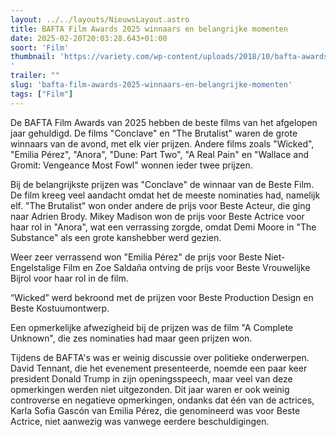 ```yaml
---
layout: ../../layouts/NieuwsLayout.astro
title: BAFTA Film Awards 2025 winnaars en belangrijke momenten
date: 2025-02-20T20:03:28.643+01:00
soort: 'Film'
thumbnail: 'https://variety.com/wp-content/uploads/2018/10/bafta-awards-placeholder.jpg
'
trailer: ""
slug: 'bafta-film-awards-2025-winnaars-en-belangrijke-momenten'
tags: ["Film"]
---
```


De BAFTA Film Awards van 2025 hebben de beste films van het afgelopen jaar
gehuldigd. De films "Conclave" en "The Brutalist" waren de grote winnaars van de
avond, met elk vier prijzen. Andere films zoals "Wicked", "Emilia Pérez",
"Anora", "Dune: Part Two", "A Real Pain" en "Wallace and Gromit: Vengeance Most
Fowl" wonnen ieder twee prijzen.

Bij de belangrijkste prijzen was "Conclave" de winnaar van de Beste Film. De
film kreeg veel aandacht omdat het de meeste nominaties had, namelijk elf. "The
Brutalist" won onder andere de prijs voor Beste Acteur, die ging naar Adrien
Brody. Mikey Madison won de prijs voor Beste Actrice voor haar rol in "Anora",
wat een verrassing zorgde, omdat Demi Moore in "The Substance" als een grote
kanshebber werd gezien.

Weer zeer verrassend won "Emilia Pérez" de prijs voor Beste Niet-Engelstalige
Film en Zoe Saldaña ontving de prijs voor Beste Vrouwelijke Bijrol voor haar rol
in de film.

“Wicked” werd bekroond met de prijzen voor Beste Production Design en Beste
Kostuumontwerp.

Een opmerkelijke afwezigheid bij de prijzen was de film "A Complete Unknown",
die zes nominaties had maar geen prijzen won.

Tijdens de BAFTA's was er weinig discussie over politieke onderwerpen. David
Tennant, die het evenement presenteerde, noemde een paar keer president Donald
Trump in zijn openingsspeech, maar veel van deze opmerkingen werden niet
uitgezonden. Dit jaar waren er ook weinig controverse en negatieve opmerkingen,
ondanks dat één van de actrices, Karla Sofia Gascón van Emilia Pérez, die
genomineerd was voor Beste Actrice, niet aanwezig was vanwege eerdere
beschuldigingen.